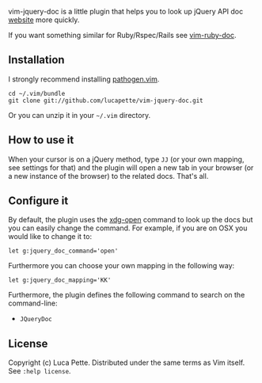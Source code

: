 vim-jquery-doc is a little plugin that helps you to look up jQuery API doc
[website](http://api.jquery.com/) more quickly.

If you want something similar for Ruby/Rspec/Rails see
[vim-ruby-doc](http://github.com/lucapette/vim-ruby-doc).

Installation
------------

I strongly recommend installing [pathogen.vim](https://github.com/tpope/pathogen.vim).

    cd ~/.vim/bundle
    git clone git://github.com/lucapette/vim-jquery-doc.git

Or you can unzip it in your `~/.vim` directory.

How to use it
-------------

When your cursor is on a jQuery method, type `JJ` (or your own mapping, see
settings for that) and the plugin will open a new tab in your browser (or a
new instance of the browser) to the related docs. That's all.

Configure it
------------

By default, the plugin uses the
[xdg-open](http://portland.freedesktop.org/xdg-utils-1.0/xdg-open.html)
command to look up the docs but you can easily change the command. For
example, if you are on OSX you would like to change it to:

    let g:jquery_doc_command='open'

Furthermore you can choose your own mapping in the following way:

    let g:jquery_doc_mapping='KK'

Furthermore, the plugin defines the following command to search on the
command-line:

- `JQueryDoc`

License
-------

Copyright (c) Luca Pette. Distributed under the same terms as Vim itself. See `:help license`.
